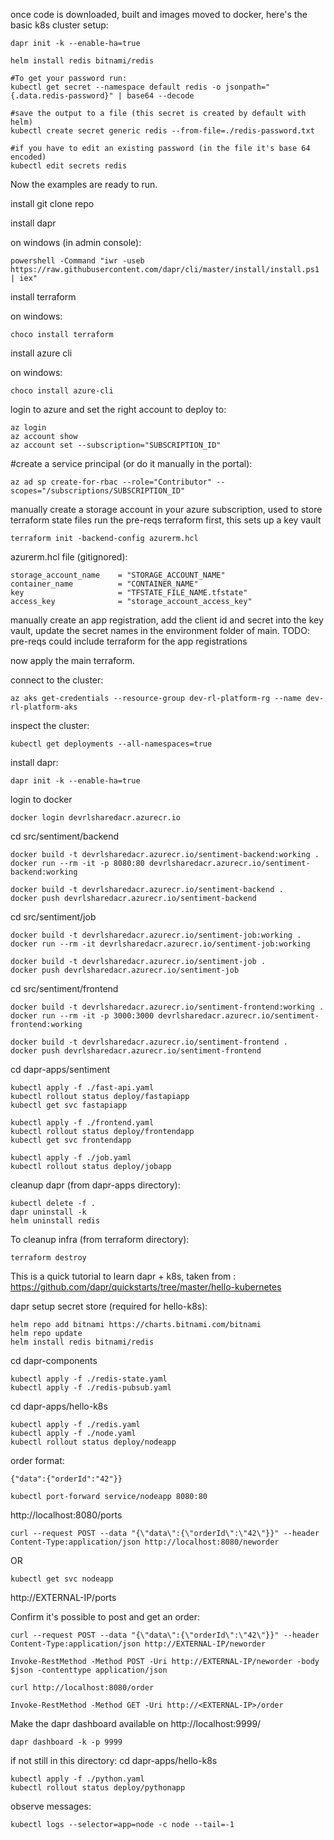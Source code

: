 once code is downloaded, built and images moved to docker, here's the basic k8s cluster setup:

```    
dapr init -k --enable-ha=true

helm install redis bitnami/redis

#To get your password run:
kubectl get secret --namespace default redis -o jsonpath="{.data.redis-password}" | base64 --decode

#save the output to a file (this secret is created by default with helm)
kubectl create secret generic redis --from-file=./redis-password.txt

#if you have to edit an existing password (in the file it's base 64 encoded)
kubectl edit secrets redis

```
Now the examples are ready to run.

install git
clone repo

install dapr

on windows (in admin console):
```
powershell -Command "iwr -useb https://raw.githubusercontent.com/dapr/cli/master/install/install.ps1 | iex"
```
install terraform

on windows:
```
choco install terraform
```

install azure cli

on windows:
```
choco install azure-cli
```

login to azure and set the right account to deploy to:
```
az login
az account show
az account set --subscription="SUBSCRIPTION_ID"
```

#create a service principal (or do it manually in the portal):
```
az ad sp create-for-rbac --role="Contributor" --scopes="/subscriptions/SUBSCRIPTION_ID"
```

manually create a storage account in your azure subscription, used to store terraform state files
run the pre-reqs terraform first, this sets up a key vault

```
terraform init -backend-config azurerm.hcl
```

azurerm.hcl file (gitignored):
```
storage_account_name    = "STORAGE_ACCOUNT_NAME"
container_name          = "CONTAINER_NAME"
key                     = "TFSTATE_FILE_NAME.tfstate"
access_key              = "storage_account_access_key"
```

manually create an app registration, add the client id and secret into the key vault, update the secret names in the environment folder of main.
TODO: pre-reqs could include terraform for the app registrations

now apply the main terraform.

connect to the cluster:
```
az aks get-credentials --resource-group dev-rl-platform-rg --name dev-rl-platform-aks
```

inspect the cluster:
```
kubectl get deployments --all-namespaces=true
```

install dapr:
```
dapr init -k --enable-ha=true
```

login to docker
```
docker login devrlsharedacr.azurecr.io
```

cd src/sentiment/backend
```
docker build -t devrlsharedacr.azurecr.io/sentiment-backend:working .
docker run --rm -it -p 8080:80 devrlsharedacr.azurecr.io/sentiment-backend:working

docker build -t devrlsharedacr.azurecr.io/sentiment-backend .
docker push devrlsharedacr.azurecr.io/sentiment-backend
```

cd src/sentiment/job
```
docker build -t devrlsharedacr.azurecr.io/sentiment-job:working . 
docker run --rm -it devrlsharedacr.azurecr.io/sentiment-job:working

docker build -t devrlsharedacr.azurecr.io/sentiment-job .
docker push devrlsharedacr.azurecr.io/sentiment-job
```

cd src/sentiment/frontend
```
docker build -t devrlsharedacr.azurecr.io/sentiment-frontend:working .
docker run --rm -it -p 3000:3000 devrlsharedacr.azurecr.io/sentiment-frontend:working

docker build -t devrlsharedacr.azurecr.io/sentiment-frontend .
docker push devrlsharedacr.azurecr.io/sentiment-frontend
```

cd dapr-apps/sentiment
```
kubectl apply -f ./fast-api.yaml
kubectl rollout status deploy/fastapiapp
kubectl get svc fastapiapp

kubectl apply -f ./frontend.yaml
kubectl rollout status deploy/frontendapp
kubectl get svc frontendapp

kubectl apply -f ./job.yaml
kubectl rollout status deploy/jobapp
```

cleanup dapr (from dapr-apps directory):
```
kubectl delete -f .
dapr uninstall -k
helm uninstall redis
```

To cleanup infra (from terraform directory):
```
terraform destroy 
```

This is a quick tutorial to learn dapr + k8s, taken from : https://github.com/dapr/quickstarts/tree/master/hello-kubernetes

dapr setup secret store (required for hello-k8s):
```
helm repo add bitnami https://charts.bitnami.com/bitnami
helm repo update
helm install redis bitnami/redis
```

cd dapr-components
```
kubectl apply -f ./redis-state.yaml
kubectl apply -f ./redis-pubsub.yaml
```

cd dapr-apps/hello-k8s
```
kubectl apply -f ./redis.yaml
kubectl apply -f ./node.yaml
kubectl rollout status deploy/nodeapp
```

order format:
```
{"data":{"orderId":"42"}}
```

```
kubectl port-forward service/nodeapp 8080:80
```

http://localhost:8080/ports
```
curl --request POST --data "{\"data\":{\"orderId\":\"42\"}}" --header Content-Type:application/json http://localhost:8080/neworder
```

OR

```
kubectl get svc nodeapp
```

http://EXTERNAL-IP/ports

Confirm it's possible to post and get an order:
```
curl --request POST --data "{\"data\":{\"orderId\":\"42\"}}" --header Content-Type:application/json http://EXTERNAL-IP/neworder
```
```
Invoke-RestMethod -Method POST -Uri http://EXTERNAL-IP/neworder -body $json -contenttype application/json
```

```
curl http://localhost:8080/order
```
```
Invoke-RestMethod -Method GET -Uri http://<EXTERNAL-IP>/order
```

Make the dapr dashboard available on http://localhost:9999/
```
dapr dashboard -k -p 9999
```

if not still in this directory:
cd dapr-apps/hello-k8s 
```
kubectl apply -f ./python.yaml
kubectl rollout status deploy/pythonapp
```

observe messages:
```
kubectl logs --selector=app=node -c node --tail=-1
```

